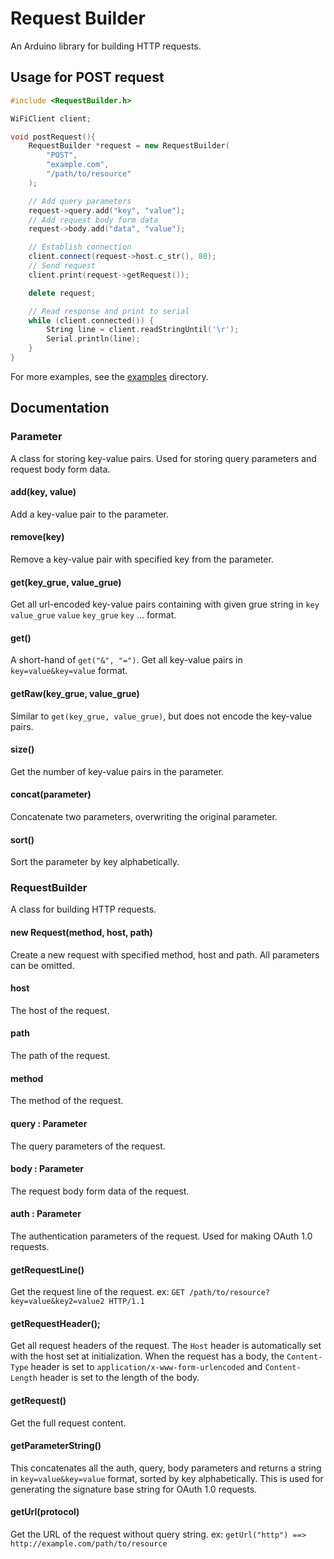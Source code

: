 # Request Builder

An Arduino library for building HTTP requests.

## Usage for POST request

```c++
#include <RequestBuilder.h>

WiFiClient client;

void postRequest(){
    RequestBuilder *request = new RequestBuilder(
        "POST",
        "example.com",
        "/path/to/resource"
    );

    // Add query parameters
    request->query.add("key", "value");
    // Add request body form data
    request->body.add("data", "value");

    // Establish connection
    client.connect(request->host.c_str(), 80);
    // Send request
    client.print(request->getRequest());

    delete request;

    // Read response and print to serial
    while (client.connected()) {
        String line = client.readStringUntil('\r');
        Serial.println(line);
    }
}
```

For more examples, see the [examples](examples) directory.

## Documentation

### Parameter

A class for storing key-value pairs. Used for storing query parameters and request body form data.

#### add(key, value)

Add a key-value pair to the parameter.

#### remove(key)

Remove a key-value pair with specified key from the parameter.

#### get(key_grue, value_grue)

Get all url-encoded key-value pairs containing with given grue string in `key` `value_grue` `value` `key_grue` `key` ... format.

#### get()

A short-hand of `get("&", "=")`. Get all key-value pairs in `key=value&key=value` format.

#### getRaw(key_grue, value_grue)

Similar to `get(key_grue, value_grue)`, but does not encode the key-value pairs.

#### size()

Get the number of key-value pairs in the parameter.

#### concat(parameter)

Concatenate two parameters, overwriting the original parameter.

#### sort()

Sort the parameter by key alphabetically.

### RequestBuilder

A class for building HTTP requests.

#### new Request(method, host, path)

Create a new request with specified method, host and path.
All parameters can be omitted.

#### host

The host of the request.

#### path

The path of the request.

#### method

The method of the request.

#### query : Parameter

The query parameters of the request.

#### body : Parameter

The request body form data of the request.

#### auth : Parameter

The authentication parameters of the request. Used for making OAuth 1.0 requests.

#### getRequestLine()

Get the request line of the request.
ex: `GET /path/to/resource?key=value&key2=value2 HTTP/1.1`

#### getRequestHeader();

Get all request headers of the request.
The `Host` header is automatically set with the host set at initialization.
When the request has a body, the `Content-Type` header is set to `application/x-www-form-urlencoded` and `Content-Length` header is set to the length of the body.

#### getRequest()

Get the full request content.

#### getParameterString()

This concatenates all the auth, query, body parameters and returns a string in `key=value&key=value` format, sorted by key alphabetically. This is used for generating the signature base string for OAuth 1.0 requests.

#### getUrl(protocol)

Get the URL of the request without query string.
ex: `getUrl("http") ==> http://example.com/path/to/resource`

